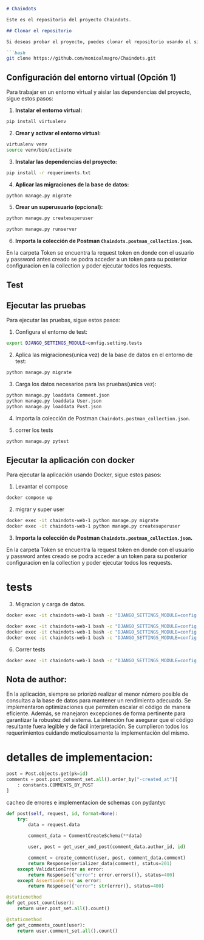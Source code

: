 ```markdown
# Chaindots

Este es el repositorio del proyecto Chaindots.

## Clonar el repositorio

Si deseas probar el proyecto, puedes clonar el repositorio usando el siguiente comando:

```bash
git clone https://github.com/monioalmagro/Chaindots.git
```

## Configuración del entorno virtual (Opción 1)

Para trabajar en un entorno virtual y aislar las dependencias del proyecto, sigue estos pasos:

1. **Instalar el entorno virtual:**

```bash
pip install virtualenv
```

2. **Crear y activar el entorno virtual:**

```bash
virtualenv venv 
source venv/bin/activate 
```

3. **Instalar las dependencias del proyecto:**

```bash
pip install -r requeriments.txt
```

4. **Aplicar las migraciones de la base de datos:**

```bash
python manage.py migrate
```

5. **Crear un superusuario (opcional):**

```bash
python manage.py createsuperuser
```
```bash
python manage.py runserver
```
6. **Importa la colección de Postman `Chaindots.postman_collection.json`.**

En la carpeta Token se encuentra la request token en donde con el usuario 
y password antes creado se podra acceder a un token para su posterior configuracion
en la collection y poder ejecutar todos los requests.

## Test


## Ejecutar las pruebas

Para ejecutar las pruebas, sigue estos pasos:

1. Configura el entorno de test:

```bash
export DJANGO_SETTINGS_MODULE=config.setting.tests
```

2. Aplica las migraciones(unica vez) de la base de datos en el entorno de test:

```bash
python manage.py migrate 
```

3. Carga los datos necesarios para las pruebas(unica vez):

```bash
python manage.py loaddata Comment.json
python manage.py loaddata User.json
python manage.py loaddata Post.json
```

4. Importa la colección de Postman `Chaindots.postman_collection.json`.

5. correr los tests

```bash
python manage.py pytest
```

## Ejecutar la aplicación con docker 

Para ejecutar la aplicación usando Docker, sigue estos pasos:

1. Levantar el compose

```bash
docker compose up
```
2. migrar y super user
```bash
docker exec -it chaindots-web-1 python manage.py migrate
docker exec -it chaindots-web-1 python manage.py createsuperuser
```

3. **Importa la colección de Postman `Chaindots.postman_collection.json`.**

En la carpeta Token se encuentra la request token en donde con el usuario 
y password antes creado se podra acceder a un token para su posterior configuracion
en la collection y poder ejecutar todos los requests.

# tests

3. Migracion y carga de datos.
```bash
docker exec -it chaindots-web-1 bash -c "DJANGO_SETTINGS_MODULE=config.setting.tests python manage.py migrate"

docker exec -it chaindots-web-1 bash -c "DJANGO_SETTINGS_MODULE=config.setting.tests python manage.py loaddata User.json"\n
docker exec -it chaindots-web-1 bash -c "DJANGO_SETTINGS_MODULE=config.setting.tests python manage.py loaddata Post.json"\n
docker exec -it chaindots-web-1 bash -c "DJANGO_SETTINGS_MODULE=config.setting.tests python manage.py loaddata Comment.json"\n
```

6. Correr tests
```bash
docker exec -it chaindots-web-1 bash -c "DJANGO_SETTINGS_MODULE=config.setting.tests pytest"
```


## Nota de author:
En la aplicación, siempre se priorizó realizar el menor número posible de consultas a la base de datos para mantener un rendimiento adecuado. Se implementaron optimizaciones que permiten escalar el código de manera eficiente. Además, se manejaron excepciones de forma pertinente para garantizar la robustez del sistema. La intención fue asegurar que el código resultante fuera legible y de fácil interpretación. Se cumplieron todos los requerimientos cuidando meticulosamente la implementación del mismo.
# detalles de implementacion:

```python
post = Post.objects.get(pk=id)
comments = post.post_comment_set.all().order_by("-created_at")[
    : constants.COMMENTS_BY_POST
]
```
cacheo de errores e implementacion de schemas con pydantyc  
```python
def post(self, request, id, format=None):
    try:
        data = request.data

        comment_data = CommentCreateSchema(**data)

        user, post = get_user_and_post(comment_data.author_id, id)

        comment = create_comment(user, post, comment_data.comment)
        return Response(serializer_data(comment), status=201)
    except ValidationError as error:
        return Response({"error": error.errors()}, status=400)
    except AssertionError as error:
        return Response({"error": str(error)}, status=400)
```
```python
@staticmethod
def get_post_count(user):
    return user.post_set.all().count()

@staticmethod
def get_comments_count(user):
    return user.comment_set.all().count()
```